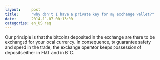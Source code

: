 ```yaml
---
layout:     post
title:      "why don't I have a private key for my exchange wallet?"
date:       2014-11-07 00:13:00
categories: en_US faq
---
```


Our principle is that the bitcoins deposited in the exchange are there to be exchanged for your local currency. In consequence, to guarantee safety and speed in the trade, the exchange operator keeps possession of deposits either in FIAT and in BTC.
